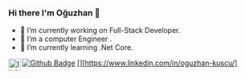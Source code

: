 ### Hi there I'm Oğuzhan  👋

- 🔭 I’m currently working on Full-Stack Developer.
- 🌱 I’m a computer Engineer .
- 👯 I’m currently learning .Net Core.

[![Github Badge](https://img.shields.io/badge/-Github-000?style=quare&labelColor=000&logo=Github&logoColor=white&link=link)](https://github.com/oguzk17)
[<img align="left" alt="linkedin | LinkedIn" width="24px" src="https://raw.githubusercontent.com/peterthehan/peterthehan/master/assets/linkedin.svg" />][https://www.linkedin.com/in/oguzhan-kuscu/]
